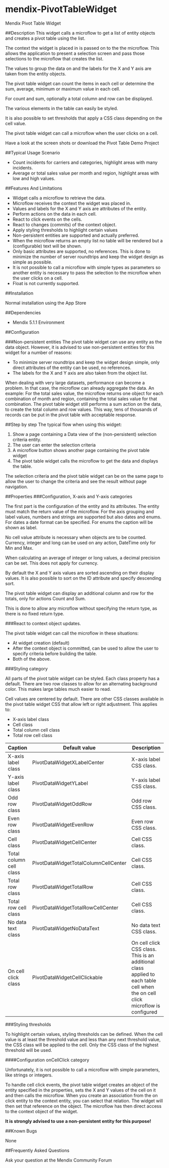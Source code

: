 mendix-PivotTableWidget
=======================

Mendix Pivot Table Widget

 

##Description
This widget calls a microflow to get a list of entity objects and creates a pivot table using the list.

The context the widget is placed in is passed on to the the microflow. This allows the application to present a selection screen and pass those selections to the microflow that creates the list.

 

The values to group the data on and the labels for the X and Y axis are taken from the entity objects.

 

The pivot table widget can count the items in each cell or determine the sum, average, minimum or maximum value in each cell.

For count and sum, optionally a total column and row can be displayed.

 

The various elements in the table can easily be styled.

It is also possible to set thresholds that apply a CSS class depending on the cell value.

 

The pivot table widget can call a microflow when the user clicks on a cell.

 

Have a look at the screen shots or download the Pivot Table Demo Project

##Typical Usage Scenario

- Count incidents for carriers and categories, highlight areas with many incidents.
- Average or total sales value per month and region, highlight areas with low and high values.

##Features And Limitations

- Widget calls a microflow to retrieve the data.
- Microflow receives the context the widget was placed in.
- Values and labels for the X and Y axis are attributes of the entity.
- Perform actions on the data in each cell.
- React to click events on the cells.
- React to changes (commits) of the context object.
- Apply styling thresholds to highlight certain values
- Non-persistent entities are supported and actually preferred.
- When the microflow returns an empty list no table will be rendered but a (configurable) text will be shown.
- Only basic attributes are supported, no references. This is done to minimize the number of server roundtrips and keep the widget design as simple as possible.
- It is not possible to call a microflow with simple types as parameters so another entity is necessary to pass the selection to the microflow when the user clicks on a cell.
- Float is not currently supported.

##Installation

Normal installation using the App Store

##Dependencies
 
- Mendix 5.1.1 Environment

##Configuration

###Non-persistent entities
The pivot table widget can use any entity as the data object. However, it is advised to use non-persistent entities for this widget for a number of reasons:

- To minimize server roundtrips and keep the widget design simple, only direct attributes of the entity can be used, no references.
- The labels for the X and Y axis are also taken from the object list.
 

When dealing with very large datasets, performance can become a problem. In that case, the microflow can already aggregate the data. An example: For the total sales value, the microflow returns one object for each combination of month and region, containing the total sales value for that combination. The pivot table widget still performs a sum action on the data, to create the total column and row values. This way, tens of thousands of records can be put in the pivot table with acceptable response.

##Step by step
The typical flow when using this widget:

1. Show a page containing a Data view of the (non-persistent) selection criteria entity.
1. The user can enter the selection criteria
1. A microflow button shows another page containing the pivot table widget
1. The pivot table widget calls the microflow to get the data and displays the table.


The selection criteria and the pivot table widget can be on the same page to allow the user to change the criteria and see the result without page navigation.

##Properties
###Configuration, X-axis and Y-axis categories

The first part is the configuration of the entity and its attributes. The entity must match the return value of the microflow. For the axis grouping and label values, numbers and strings are supported but also dates and enums. For dates a date format can be specified. For enums the caption will be shown as label.

No cell value attribute is necessary when objects are to be counted. Currency, integer and long can be used on any action, DateTime only for Min and Max.

When calculating an average of integer or long values, a decimal precision can be set. This does not apply for currency.

By default the X and Y axis values are sorted ascending on their display values. It is also possible to sort on the ID attribute and specify descending sort.

The pivot table widget can display an additional column and row for the totals, only for actions Count and Sum.

This is done to allow any microflow without specifying the return type, as there is no fixed return type.

###React to context object updates.

The pivot table widget can call the microflow in these situations:

- At widget creation (default)
- After the context object is committed, can be used to allow the user to specify criteria before building the table.
- Both of the above.

###Styling category

All parts of the pivot table widget can be styled. Each class property has a default. There are two row classes to allow for an alternating background color. This makes large tables much easier to read.

Cell values are centered by default. There are other CSS classes available in the pivot table widget CSS that allow left or right adjustment. This applies to:

- X-axis label class
- Cell class
- Total column cell class
- Total row cell class

Caption | Default value | Description
---------- | ---------- | ----------
X-axis label class | PivotDataWidgetXLabelCenter | X-axis label CSS class.
Y-axis label class | PivotDataWidgetYLabel | Y-axis label CSS class.
Odd row class | PivotDataWidgetOddRow | Odd row CSS class.
Even row class | PivotDataWidgetEvenRow | Even row CSS class.
Cell class | PivotDataWidgetCellCenter | Cell CSS class.
Total column cell class | PivotDataWidgetTotalColumnCellCenter | Cell CSS class.
Total row class | PivotDataWidgetTotalRow | Cell CSS class.
Total row cell class | PivotDataWidgetTotalRowCellCenter | Cell CSS class.
No data text class | PivotDataWidgetNoDataText | No data text CSS class.
On cell click class | PivotDataWidgetCellClickable | On cell click CSS class. This is an additional class applied to each table cell when the on cell click microflow is configured

###Styling thresholds

To highlight certain values, styling thresholds can be defined. When the cell value is at least the threshold value and less than any next threshold value, the CSS class will be applied to the cell. Only the CSS class of the highest threshold will be used.

####Configuration onCellClick category

Unfortunately, it is not possible to call a microflow with simple parameters, like strings or integers.

To handle cell click events, the pivot table widget creates an object of the entity specified in the properties, sets the X and Y values of the cell on it and then calls the microflow.
When you create an association from the on click entity to the context entity, you can select that relation. The widget will then set that reference on the object. The microflow has then direct access to the context object of the widget. 


**It is strongly advised to use a non-persistent entity for this purpose!**

##Known Bugs
 

None
 

##Frequently Asked Questions
 

Ask your question at the Mendix Community Forum
 